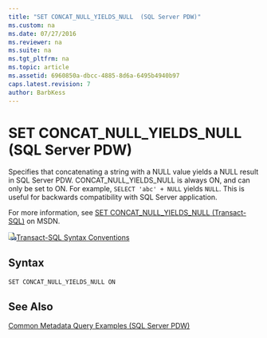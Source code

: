 ```yaml
---
title: "SET CONCAT_NULL_YIELDS_NULL  (SQL Server PDW)"
ms.custom: na
ms.date: 07/27/2016
ms.reviewer: na
ms.suite: na
ms.tgt_pltfrm: na
ms.topic: article
ms.assetid: 6960850a-dbcc-4885-8d6a-6495b4940b97
caps.latest.revision: 7
author: BarbKess
---
```

# SET CONCAT_NULL_YIELDS_NULL  (SQL Server PDW)
Specifies that concatenating a string with a NULL value yields a NULL result in SQL Server PDW. CONCAT_NULL_YIELDS_NULL is always ON, and can only be set to ON. For example, `SELECT 'abc' + NULL` yields `NULL`. This is useful for backwards compatibility with SQL Server application.  
  
For more information, see [SET CONCAT_NULL_YIELDS_NULL (Transact-SQL)](http://msdn.microsoft.com/en-us/library/ms176056(v=sql11).aspx) on MSDN.  
  
![Topic link icon](../../mpp/sqlpdw/media/Topic_Link.gif "Topic_Link")[Transact-SQL Syntax Conventions](../Topic/Transact-SQL%20Syntax%20Conventions%20(Transact-SQL).md)  
  
## Syntax  
  
```  
SET CONCAT_NULL_YIELDS_NULL ON  
```  
  
## See Also  
[Common Metadata Query Examples &#40;SQL Server PDW&#41;](../../mpp/sqlpdw/common-metadata-query-examples-sql-server-pdw.md)  
  
